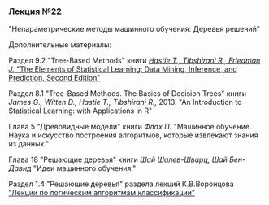 ### Лекция №22

"Непараметрические методы машинного обучения: Деревья решений"

Дополнительные материалы:

Раздел 9.2 "Tree-Based Methods" книги [*Hastie T., Tibshirani R., Friedman J.* "The Elements of Statistical Learning: Data Mining, Inference, and Prediction, Second Edition"](https://web.stanford.edu/~hastie/Papers/ESLII.pdf)

Раздел 8.1 "Tree-Based Methods. The Basics of Decision Trees" книги *James G., Witten D., Hastie T., Tibshirani R.,* 2013. "An Introduction to Statistical Learning: with Applications in R"

Глава 5 "Древовидные модели" книги *Флах П.* "Машинное обучение. Наука и искусство построения алгоритмов, которые извлекают знания из данных."

Глава 18 "Решающие деревья" книги *Шай Шалев-Шварц, Шай Бен-Давид* "Идеи машинного обучения."

Раздел 1.4 "Решающие деревья" раздела лекций К.В.Воронцова ["Лекции по логическим алгоритмам классификации"](http://www.machinelearning.ru/wiki/images/3/3e/Voron-ML-Logic.pdf)